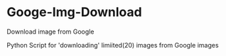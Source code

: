 # Googe-Img-Download
Download image from Google

Python Script for  'downloading' limiited(20) images from Google images
